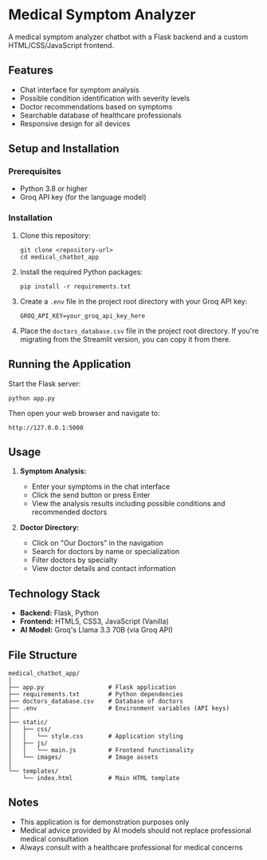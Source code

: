 # Medical Symptom Analyzer

A medical symptom analyzer chatbot with a Flask backend and a custom HTML/CSS/JavaScript frontend.

## Features

- Chat interface for symptom analysis
- Possible condition identification with severity levels
- Doctor recommendations based on symptoms
- Searchable database of healthcare professionals
- Responsive design for all devices

## Setup and Installation

### Prerequisites

- Python 3.8 or higher
- Groq API key (for the language model)

### Installation

1. Clone this repository:
   ```
   git clone <repository-url>
   cd medical_chatbot_app
   ```

2. Install the required Python packages:
   ```
   pip install -r requirements.txt
   ```

3. Create a `.env` file in the project root directory with your Groq API key:
   ```
   GROQ_API_KEY=your_groq_api_key_here
   ```

4. Place the `doctors_database.csv` file in the project root directory. If you're migrating from the Streamlit version, you can copy it from there.

## Running the Application

Start the Flask server:

```
python app.py
```

Then open your web browser and navigate to:
```
http://127.0.0.1:5000
```

## Usage

1. **Symptom Analysis:**
   - Enter your symptoms in the chat interface
   - Click the send button or press Enter
   - View the analysis results including possible conditions and recommended doctors

2. **Doctor Directory:**
   - Click on "Our Doctors" in the navigation
   - Search for doctors by name or specialization
   - Filter doctors by specialty
   - View doctor details and contact information

## Technology Stack

- **Backend:** Flask, Python
- **Frontend:** HTML5, CSS3, JavaScript (Vanilla)
- **AI Model:** Groq's Llama 3.3 70B (via Groq API)

## File Structure

```
medical_chatbot_app/
│
├── app.py                  # Flask application
├── requirements.txt        # Python dependencies
├── doctors_database.csv    # Database of doctors
├── .env                    # Environment variables (API keys)
│
├── static/
│   ├── css/
│   │   └── style.css       # Application styling
│   ├── js/
│   │   └── main.js         # Frontend functionality
│   └── images/             # Image assets
│
└── templates/
    └── index.html          # Main HTML template
```

## Notes

- This application is for demonstration purposes only
- Medical advice provided by AI models should not replace professional medical consultation
- Always consult with a healthcare professional for medical concerns 